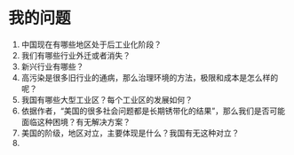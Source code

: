 # 我的问题

1. 中国现在有哪些地区处于后工业化阶段？
2. 我们有哪些行业外迁或者消失？
3. 新兴行业有哪些？
4. 高污染是很多旧行业的通病，那么治理环境的方法，极限和成本是怎么样的呢？
5. 我国有哪些大型工业区？每个工业区的发展如何？
6. 依据作者，“美国的很多社会问题都是长期锈带化的结果”，那么我们是否可能面临这种困境？有无解决方案？
7. 美国的阶级，地区对立，主要体现是什么？我国有无这种对立？
8. 
